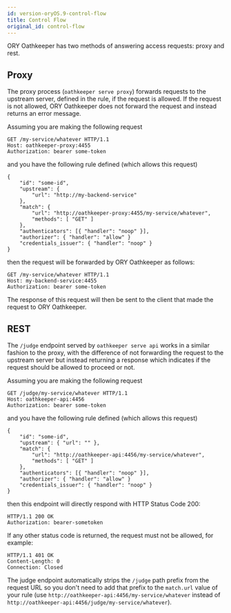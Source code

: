 ```yaml
---
id: version-oryOS.9-control-flow
title: Control Flow
original_id: control-flow
---
```


ORY Oathkeeper has two methods of answering access requests: proxy and rest.

## Proxy

The proxy process (`oathkeeper serve proxy`) forwards requests to the upstream server, defined in the rule,
if the request is allowed. If the request is not allowed, ORY Oathkeeper does not forward the request and instead
returns an error message.

Assuming you are making the following request

```
GET /my-service/whatever HTTP/1.1
Host: oathkeeper-proxy:4455
Authorization: bearer some-token
```

and you have the following rule defined (which allows this request)

```
{
    "id": "some-id",
    "upstream": {
        "url": "http://my-backend-service"
    },
    "match": {
        "url": "http://oathkeeper-proxy:4455/my-service/whatever",
        "methods": [ "GET" ]
    },
    "authenticators": [{ "handler": "noop" }],
    "authorizer": { "handler": "allow" }
    "credentials_issuer": { "handler": "noop" }
}
```

then the request will be forwarded by ORY Oathkeeper as follows:


```
GET /my-service/whatever HTTP/1.1
Host: my-backend-service:4455
Authorization: bearer some-token
```

The response of this request will then be sent to the client that made the request to ORY Oathkeeper.

## REST

The `/judge` endpoint served by `oathkeeper serve api` works in a similar fashion to the proxy, with the difference
of not forwarding the request to the upstream server but instead returning a response which indicates if the request
should be allowed to proceed or not.

Assuming you are making the following request

```
GET /judge/my-service/whatever HTTP/1.1
Host: oathkeeper-api:4456
Authorization: bearer some-token
```

and you have the following rule defined (which allows this request)

```
{
    "id": "some-id",
    "upstream": { "url": "" },
    "match": {
        "url": "http://oathkeeper-api:4456/my-service/whatever",
        "methods": [ "GET" ]
    },
    "authenticators": [{ "handler": "noop" }],
    "authorizer": { "handler": "allow" }
    "credentials_issuer": { "handler": "noop" }
}
```

then this endpoint will directly respond with HTTP Status Code 200:


```
HTTP/1.1 200 OK
Authorization: bearer-sometoken
```

If any other status code is returned, the request must not be allowed, for example:

```
HTTP/1.1 401 OK
Content-Length: 0
Connection: Closed
```

The judge endpoint automatically strips the `/judge` path prefix from the request URL so you don't need to add that
prefix to the `match.url` value of your rule (use `http://oathkeeper-api:4456/my-service/whatever`
instead of `http://oathkeeper-api:4456/judge/my-service/whatever`).
